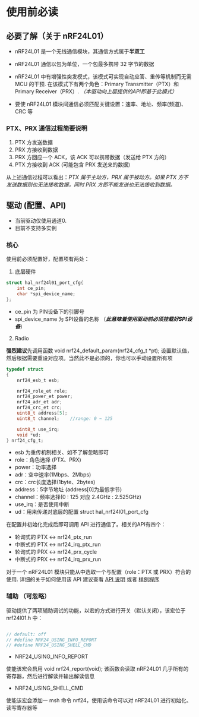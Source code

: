 # 使用前必读

## 必要了解（关于 nRF24L01）

- nRF24L01 是一个无线通信模块，其通信方式属于**半双工**

- nRF24L01 通信以包为单位，一个包最多携带 32 字节的数据

- nRF24L01 中有增强性突发模式，该模式可实现自动应答、重传等机制而无需 MCU 的干预. 在该模式下有两个角色：Primary Transmitter（PTX）和 Primary Receiver（PRX）. _（本驱动向上层提供的API即基于此模式）_

- 要使 nRF24L01 模块间通信必须匹配关键设置：速率、地址、频率(频道)、CRC 等

### PTX、PRX 通信过程**简要说明**

1. PTX 方发送数据
2. PRX 方接收到数据
3. PRX 方回应一个 ACK，该 ACK 可以携带数据（发送给 PTX 方的）
4. PTX 方接收到 ACK (可能包含 PRX 发送来的数据)

从上述通信过程可以看出：_PTX 属于主动方，PRX 属于被动方。如果 PTX 方不发送数据则也无法接收数据，同时 PRX 方即不能发送也无法接收到数据。_

## 驱动 (配置、API)

- 当前驱动仅使用通道0.
- 目前不支持多实例

### 核心

使用前必须配置好，配置项有两处：

1. 底层硬件

```c
struct hal_nrf24l01_port_cfg{
    int ce_pin;
    char *spi_device_name;
};
```

- ce_pin 为 PIN设备下的引脚号
- spi_device_name 为 SPI设备的名称 （_**此意味着使用驱动前必须挂载好SPI设备**_）

2. Radio

**强烈建议**先调用函数 void nrf24_default_param(nrf24_cfg_t *pt); 设置默认值，然后根据需要重设对应项。当然此不是必须的，你也可以手动设置所有项

```c
typedef struct
{
    nrf24_esb_t esb;

    nrf24_role_et role;
    nrf24_power_et power;
    nrf24_adr_et adr;
    nrf24_crc_et crc;
    uint8_t address[5];
    uint8_t channel;    //range: 0 ~ 125

    uint8_t use_irq;
    void *ud;
} nrf24_cfg_t;
```

- esb 为重传机制相关、如不了解忽略即可
- role：角色选择 (PTX、PRX)
- power：功率选择
- adr：空中速率(1Mbps、2Mbps)
- crc：crc长度选择(1byte、2bytes)
- address：5字节地址 (address[0]为最低字节)
- channel：频率选择(0 : 125 对应 2.4GHz : 2.525GHz)
- use_irq：是否使用中断
- ud：用来传递对底层的配置 struct hal_nrf24l01_port_cfg

在配置并初始化完成后即可调用 API 进行通信了。相关的API有四个：

- 轮询式的 PTX <-> nrf24_ptx_run
- 中断式的 PTX <-> nrf24_irq_ptx_run
- 轮询式的 PRX <-> nrf24_prx_cycle
- 中断式的 PRX <-> nrf24_irq_prx_run

对于一个 nRF24L01 模块只能从中选取一个与配置（role：PTX 或 PRX）符合的使用. 详细的关于如何使用该 API 建议查看 [API 说明](/docs/api.md) 或者 [样例程序](/examples)

### 辅助 （可忽略）

驱动提供了两项辅助调试的功能，以宏的方式进行开关（默认关闭），该宏位于 nrf24l01.h 中：

```c

// default: off
// #define NRF24_USING_INFO_REPORT
// #define NRF24_USING_SHELL_CMD

```

- NRF24_USING_INFO_REPORT

使能该宏会启用 void nrf24_report(void); 该函数会读取 nRF24L01 几乎所有的寄存器，然后进行解读并输出解读信息

- NRF24_USING_SHELL_CMD

使能该宏会添加一 msh 命令 nrf24，使用该命令可以对 nRF24L01 进行初始化、读写寄存器等
